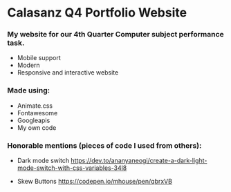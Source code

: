# Calasanz Q4 Portfolio Website
### My website for our 4th Quarter Computer subject performance task.
  - Mobile support
  - Modern
  - Responsive and interactive website
### Made using:
- Animate.css
- Fontawesome
- Googleapis
- My own code
### Honorable mentions (pieces of code I used from others):
- Dark mode switch
https://dev.to/ananyaneogi/create-a-dark-light-mode-switch-with-css-variables-34l8

- Skew Buttons
https://codepen.io/mhouse/pen/qbrxVB

